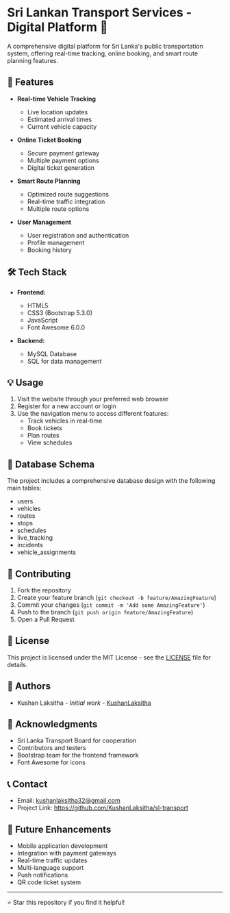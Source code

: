 # Sri Lankan Transport Services - Digital Platform 🚌

A comprehensive digital platform for Sri Lanka's public transportation system, offering real-time tracking, online booking, and smart route planning features.

## 🌟 Features

- **Real-time Vehicle Tracking**
  - Live location updates
  - Estimated arrival times
  - Current vehicle capacity

- **Online Ticket Booking**
  - Secure payment gateway
  - Multiple payment options
  - Digital ticket generation

- **Smart Route Planning**
  - Optimized route suggestions
  - Real-time traffic integration
  - Multiple route options

- **User Management**
  - User registration and authentication
  - Profile management
  - Booking history

## 🛠️ Tech Stack

- **Frontend:**
  - HTML5
  - CSS3 (Bootstrap 5.3.0)
  - JavaScript
  - Font Awesome 6.0.0

- **Backend:**
  - MySQL Database
  - SQL for data management



## 💡 Usage

1. Visit the website through your preferred web browser
2. Register for a new account or login
3. Use the navigation menu to access different features:
   - Track vehicles in real-time
   - Book tickets
   - Plan routes
   - View schedules

## 🔐 Database Schema

The project includes a comprehensive database design with the following main tables:

- users
- vehicles
- routes
- stops
- schedules
- live_tracking
- incidents
- vehicle_assignments

## 🤝 Contributing

1. Fork the repository
2. Create your feature branch (`git checkout -b feature/AmazingFeature`)
3. Commit your changes (`git commit -m 'Add some AmazingFeature'`)
4. Push to the branch (`git push origin feature/AmazingFeature`)
5. Open a Pull Request

## 📄 License

This project is licensed under the MIT License - see the [LICENSE](LICENSE) file for details.

## 👥 Authors

- Kushan Laksitha - *Initial work* - [KushanLaksitha](https://github.com/KushanLaksitha)

## 🙏 Acknowledgments

- Sri Lanka Transport Board for cooperation
- Contributors and testers
- Bootstrap team for the frontend framework
- Font Awesome for icons

## 📞 Contact

- Email: kushanlaksitha32@gmail.com
- Project Link: https://github.com/KushanLaksitha/sl-transport

## 🔮 Future Enhancements

- Mobile application development
- Integration with payment gateways
- Real-time traffic updates
- Multi-language support
- Push notifications
- QR code ticket system

---
⭐️ Star this repository if you find it helpful!
 
